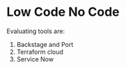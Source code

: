 # Low Code No Code

Evaluating tools are:  

1. Backstage and Port
2. Terraform cloud
3. ⁠Service Now
